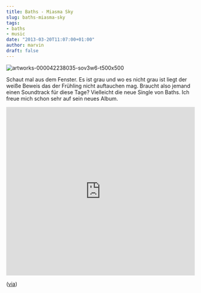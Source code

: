 ```yaml
---
title: Baths - Miasma Sky
slug: baths-miasma-sky
tags:
- baths
- music
date: "2013-03-20T11:07:00+01:00"
author: marvin
draft: false
---
```

![artworks-000042238035-sov3w6-t500x500](/images/artworks-000042238035-sov3w6-t500x500.jpg)

Schaut mal aus dem Fenster. Es ist grau und wo es nicht grau ist liegt
der weiße Beweis das der Frühling nicht auftauchen mag. Braucht also
jemand einen Soundtrack für diese Tage? Vielleicht die neue Single von
Baths. Ich freue mich schon sehr auf sein neues Album.

<iframe width="100%" height="450" scrolling="no" frameborder="no" src="https://w.soundcloud.com/player/?url=https%3A//api.soundcloud.com/tracks/81970529&amp;auto_play=false&amp;hide_related=false&amp;show_comments=true&amp;show_user=true&amp;show_reposts=false&amp;visual=true"></iframe>

([via](http://www.brooklynvegan.com/archives/2013/03/baths_releasing.html))